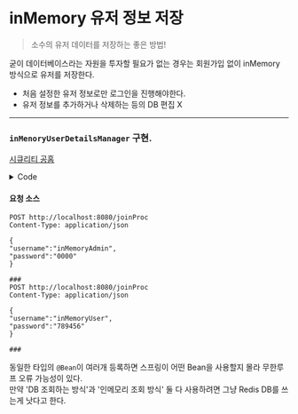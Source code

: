 # inMemory 유저 정보 저장

> 소수의 유저 데이터를 저장하는 좋은 방법!

굳이 데이터베이스라는 자원을 투자할 필요가 없는 경우는 회원가입 없이 
inMemory 방식으로 유저를 저장한다.

- 처음 설정한 유저 정보로만 로그인을 진행해야한다.
- 유저 정보를 추가하거나 삭제하는 등의 DB 편집 X


---
### `inMenoryUserDetailsManager` 구현. 
[시큐리티 공홈](https://docs.spring.io/spring-security/reference/servlet/authentication/passwords/in-memory.html)

<details><summary>Code</summary>
공홈 코드

```java
@Bean
public UserDetailsService users() {
   UserDetails user = User.builder()
           .username("user")
           .password("{bcrypt}$2a$10$GRLdNijSQMUvl/au9ofL.eDwmoohzzS7.rmNSJZ.0FxO/BTk76klW")
           .roles("USER")
           .build();
   UserDetails admin = User.builder()
           .username("admin")
           .password("{bcrypt}$2a$10$GRLdNijSQMUvl/au9ofL.eDwmoohzzS7.rmNSJZ.0FxO/BTk76klW")
           .roles("USER", "ADMIN")
           .build();
   return new InMemoryUserDetailsManager(user, admin);
}
```
`SecurityConfig`에 `@Bean` 등록.
```java
@Configuration
@EnableWebSecurity
public class SecurityConfig {
   
   //... filter , bcryptpassword , ...
   
   @Bean
   public UserDetailsService userDetailsService() {
      UserDetails inMemoryAdmin = User.builder()
              .username("inMemoryAdmin")
              .password("0000")
              .roles("ADMIN")
              .build();
      UserDetails inMemoryUser = User.builder()
              .username("inMemoryUser")
              .password("789456")
              .roles("USER")
              .build();
      return new InMemoryUserDetailsManager(inMemoryAdmin, inMemoryUser);
   }
}
```
</details>

#### 요청 소스

```http request
POST http://localhost:8080/joinProc
Content-Type: application/json

{
"username":"inMemoryAdmin",
"password":"0000"
}

###
POST http://localhost:8080/joinProc
Content-Type: application/json

{
"username":"inMemoryUser",
"password":"789456"
}

###
```

동일한 타입의 `@Bean`이 여러개 등록하면 스프링이 어떤 Bean을 사용할지 몰라 무한루프 오류 가능성이 있다.  
만약 'DB 조회하는 방식'과 '인메모리 조회 방식' 둘 다 사용하려면 그냥 Redis DB를 쓰는게 낫다고 한다.